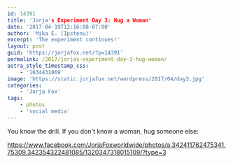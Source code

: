 ```yaml
---
id: 14391
title: 'Jorja's Experiment Day 3: Hug a Woman'
date: '2017-04-19T12:16:08-07:00'
author: 'Mika E. (Ipstenu)'
excerpt: 'The experiment continues!'
layout: post
guid: 'https://jorjafox.net/?p=14391'
permalink: /2017/jorjas-experiment-day-3-hug-woman/
astra_style_timestamp_css:
    - '1634431069'
image: 'https://static.jorjafox.net/wordpress/2017/04/day3.jpg'
categories:
    - 'Jorja Fox'
tags:
    - photos
    - 'social media'
---
```


You know the drill. If you don't know a woman, hug someone else:

https://www.facebook.com/JorjaFoxworldwide/photos/a.342411762475341.75309.342354322481085/1320347318015109/?type=3

&nbsp;
